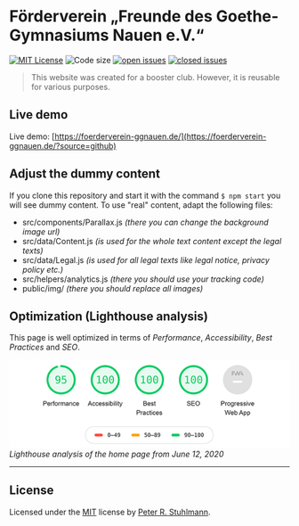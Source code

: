 # Förderverein „Freunde des Goethe-Gymnasiums Nauen e.V.“

[![MIT License](https://img.shields.io/github/license/peter-stuhlmann/Foerderverein-Goethe-Gymnasium-Nauen.svg)](https://github.com/peter-stuhlmann/Foerderverein-Goethe-Gymnasium-Nauen/blob/master/LICENSE)
![Code size](https://img.shields.io/github/languages/code-size/peter-stuhlmann/Foerderverein-Goethe-Gymnasium-Nauen.svg)
[![open issues](https://img.shields.io/github/issues/peter-stuhlmann/Foerderverein-Goethe-Gymnasium-Nauen.svg)](https://github.com/peter-stuhlmann/Foerderverein-Goethe-Gymnasium-Nauen/issues?q=is%3Aopen+is%3Aissue)
[![closed issues](https://img.shields.io/github/issues-closed/peter-stuhlmann/Foerderverein-Goethe-Gymnasium-Nauen.svg)](https://github.com/peter-stuhlmann/Foerderverein-Goethe-Gymnasium-Nauen/issues?q=is%3Aissue+is%3Aclosed)

> This website was created for a booster club. However, it is reusable for various purposes.

## Live demo

Live demo: [https://foerderverein-ggnauen.de/](https://foerderverein-ggnauen.de/?source=github)

## Adjust the dummy content

If you clone this repository and start it with the command `$ npm start` you will see dummy content.
To use "real" content, adapt the following files:

- src/components/Parallax.js _(there you can change the background image url)_
- src/data/Content.js _(is used for the whole text content except the legal texts)_
- src/data/Legal.js _(is used for all legal texts like legal notice, privacy policy etc.)_
- src/helpers/analytics.js _(there you should use your tracking code)_
- public/img/ _(there you should replace all images)_

## Optimization (Lighthouse analysis)

This page is well optimized in terms of _Performance_, _Accessibility_, _Best Practices_ and _SEO_.

![Lighthouse](./readme-assets/lighthouse.png 'Lighthouse Homepage')  
_Lighthouse analysis of the home page from June 12, 2020_

---

## License

Licensed under the [MIT](https://github.com/peter-stuhlmann/Foerderverein-Goethe-Gymnasium-Nauen/blob/master/LICENSE) license by [Peter R. Stuhlmann](https://peter-stuhlmann-webentwicklung.de).
